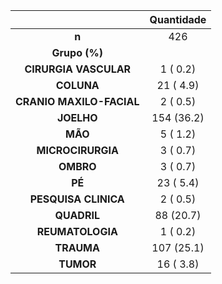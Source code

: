 

|           &nbsp;           |  Quantidade   |
|:--------------------------:|:----------:|
|           **n**            |    426     |
|       **Grupo (%)**        |            |
|   **CIRURGIA VASCULAR**    |  1 ( 0.2)  |
|         **COLUNA**         | 21 ( 4.9)  |
|  **CRANIO MAXILO-FACIAL**  |  2 ( 0.5)  |
|         **JOELHO**         | 154 (36.2) |
|          **MÃO**           |  5 ( 1.2)  |
|     **MICROCIRURGIA**      |  3 ( 0.7)  |
|         **OMBRO**          |  3 ( 0.7)  |
|           **PÉ**           | 23 ( 5.4)  |
|    **PESQUISA CLINICA**    |  2 ( 0.5)  |
|        **QUADRIL**         | 88 (20.7)  |
|      **REUMATOLOGIA**      |  1 ( 0.2)  |
|         **TRAUMA**         | 107 (25.1) |
|         **TUMOR**          | 16 ( 3.8)  |

